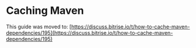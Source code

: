 # Caching Maven

This guide was moved to: [https://discuss.bitrise.io/t/how-to-cache-maven-dependencies/195](https://discuss.bitrise.io/t/how-to-cache-maven-dependencies/195)


